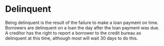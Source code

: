 ---
---

# Delinquent

Being delinquent is the result of the failure to make a loan payment on time. Borrowers are delinquent on a loan the day after the loan payment was due. A creditor has the right to report a borrower to the credit bureau as delinquent at this time, although most will wait 30 days to do this.
